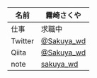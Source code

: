 | 名前 | 霧崎さくや |
----|-----
| 仕事 | 求職中 |
| Twitter | [@Sakuya_wd](https://twitter.com/Sakuya_wd) |
| Qiita | [@Sakuya_wd](https://qiita.com/Sakuya_wd)|
| note | [sakuya_wd](https://note.com/sakuya_wd) |


